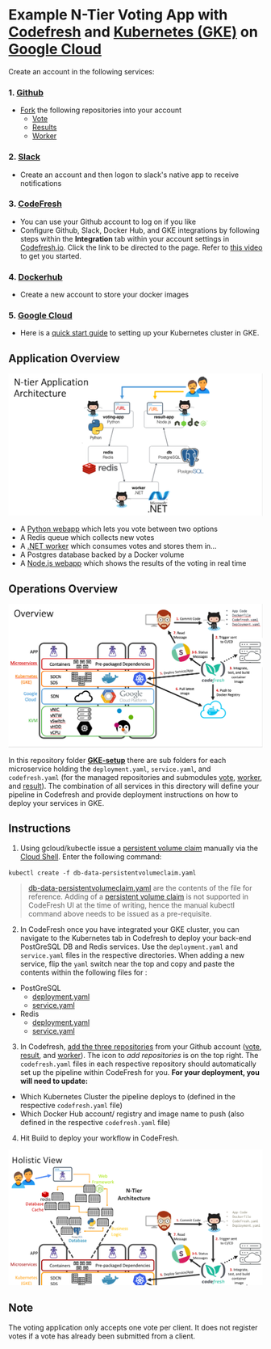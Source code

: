 Example N-Tier Voting App with [Codefresh](https://codefresh.io/kubernetes-deploy/) and [Kubernetes (GKE)](https://cloud.google.com/container-engine/) on [Google Cloud](https://cloud.google.com/why-google/)
=========

Create an account in the following services: 

### 1. [Github](https://github.com/)
  - [Fork](https://help.github.com/articles/fork-a-repo/) the following repositories into your account 
    - [Vote](https://github.com/MayankTahil/vote)
    - [Results](https://github.com/MayankTahil/result)
    - [Worker](https://github.com/MayankTahil/worker)

### 2. [Slack](https://slack.com/create)
  - Create an account and then logon to slack's native app to receive notifications

### 3. [CodeFresh](https://g.codefresh.io/signup)
  - You can use your Github account to log on if you like
  - Configure Github, Slack, Docker Hub, and GKE integrations by following steps within the **Integration** tab within your account settings in [Codefresh.io](https://g.codefresh.io/account/integration). Click the link to be directed to the page. Refer to [this video](https://www.youtube.com/watch?v=H0qDASqgg8k) to get you started.

### 4. [Dockerhub](https://hub.docker.com/)
  - Create a new account to store your docker images

### 5. [Google Cloud](https://cloud.google.com/why-google/)
  - Here is a [quick start guide](./GKE-setup/README.md) to setting up your Kubernetes cluster in GKE.

Application Overview
-----

![Architecture diagram](./images/application.png)

* A [Python webapp](https://github.com/MayankTahil/vote) which lets you vote between two options
* A Redis queue which collects new votes
* A [.NET worker](https://github.com/MayankTahil/worker) which consumes votes and stores them in…
* A Postgres database backed by a Docker volume
* A [Node.js webapp](https://github.com/MayankTahil/result) which shows the results of the voting in real time

Operations Overview
-----

![Operations diagram](./images/overview.png)

In this repository folder [**GKE-setup**](./GKE-setup) there are sub folders for each microservice holding the `deployment.yaml`, `service.yaml`, and `codefresh.yaml` (for the managed repositories and submodules [vote](../vote), [worker](../worker), and [result](../result)). The combination of all services in this directory will define your pipeline in Codefresh and provide deployment instructions on how to deploy your services in GKE.

Instructions
----

1. Using gcloud/kubectle issue a [persistent volume claim](https://kubernetes.io/docs/concepts/storage/persistent-volumes/#persistentvolumeclaims) manually via the [Cloud Shell](https://cloud.google.com/shell/docs/quickstart). Enter the following command:

`kubectl create -f db-data-persistentvolumeclaim.yaml`
  > [db-data-persistentvolumeclaim.yaml](./db/persistentvolumeclaim.yaml) are the contents of the file for reference.
 Adding of a [persistent volume claim](https://kubernetes.io/docs/concepts/storage/persistent-volumes/#persistentvolumeclaims) is not supported in CodeFresh UI at the time of writing, hence the manual kubectl command above needs to be issued as a pre-requisite.

2. In CodeFresh once you have integrated your GKE cluster, you can navigate to the Kubernetes tab in Codefresh to deploy your back-end PostGreSQL DB and Redis services. Use the `deployment.yaml` and `service.yaml` files in the respective directories. When adding a new service, flip the `yaml` switch near the top and copy and paste the contents within the following files for : 
  - PostGreSQL
    - [deployment.yaml](./db/deployment.yaml)
    - [service.yaml](./db/service.yaml)
  - Redis
    - [deployment.yaml](./redis/deployment.yaml)
    - [service.yaml](./redis/service.yaml)

3. In Codefresh, [add the three repositories](https://g.codefresh.io/repositories?filter=view:all;mode:grid) from your Github account ([vote](https://github.com/MayankTahil/vote), [result](https://github.com/MayankTahil/result), and [worker](https://github.com/MayankTahil/worker)). The icon to *add repositories* is on the top right. The `codefresh.yaml` files in each respective repository should automatically set up the pipeline within CodeFresh for you. **For your deployment, you will need to update:**
  * Which Kubernetes Cluster the pipeline deploys to (defined in the respective `codefresh.yaml` file)
  * Which Docker Hub account/ registry and image name to push (also defined in the respective `codefresh.yaml` file)

4. Hit Build to deploy your workflow in CodeFresh.

![microservices](./images/microservices.png)

Note
----

The voting application only accepts one vote per client. It does not register votes if a vote has already been submitted from a client.